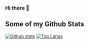 ### Hi there 👋

<!--
**wppunk/wppunk** is a ✨ _special_ ✨ repository because its `README.md` (this file) appears on your GitHub profile.

Here are some ideas to get you started:

- 🔭 I’m currently working on ...
- 🌱 I’m currently learning ...
- 👯 I’m looking to collaborate on ...
- 🤔 I’m looking for help with ...
- 💬 Ask me about ...
- 📫 How to reach me: ...
- 😄 Pronouns: ...
- ⚡ Fun fact: ...
-->

## Some of my Github Stats

[![Github stats](https://github-readme-stats.vercel.app/api?username=wppunk&show_icons=true&include_all_commits=true)](https://github.com/wppunk/github-readme-stats)
[![Top Langs](https://github-readme-stats.vercel.app/api/top-langs/?username=wppunk&layout=compact)](https://github.com/wppunk/github-readme-stats)

